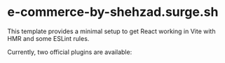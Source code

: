 # e-commerce-by-shehzad.surge.sh

This template provides a minimal setup to get React working in Vite with HMR and some ESLint rules.

Currently, two official plugins are available:
